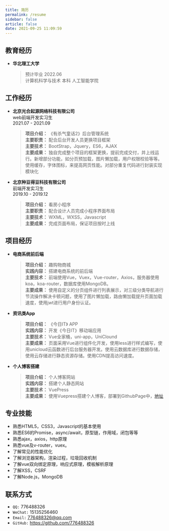 ```yaml
---
title: 简历
permalink: /resume
sidebar: false
article: false
date: 2021-09-25 11:09:59
---
```

## 教育经历
- **华北理工大学**
    > 预计毕业 2022.06         
    > 计算机科学与技术 本科 人工智能学院      

## 工作经历
- **北京光合起源网络科技有限公司**              
  web前端开发实习生         
  2021.07 - 2021.09       
  > **项目介绍：**  《有杀气童话2》后台管理系统        
  > **主要职责：**  配合后台开发人员更换项目框架       
  > **主要技术：**  BootStrap，Jquery，ES6，AJAX       
  > **主要成果：**  独自完成整个项目的框架更换，提前完成交付，并上线运行。新增部分功能，如分页预加载，图片懒加载，用户权限校验等等。使用缓存，字体图标，来提高网页性能。对部分重复代码进行封装实现模块化

- **北京种豆得豆科技有限公司**      
   前端开发实习生      
   2019.10 - 2019.12        
  > **项目介绍：**  看房小程序       
  > **主要职责：**  配合设计人员完成小程序界面布局       
  > **主要技术：**  WXML，WXSS，Javascript       
  > **主要成果：**  完成页面布局，保证项目按时上线     

## 项目经历
- **电商系统前后端**
  > **项目介绍：**  趣购物商城       
  > **实践内容：**  搭建电商系统的前后端       
  > **主要技术：**  前端使用Vue，Vuex，Vue-router，Axios，服务器使用koa，koa-router，数据库使用MongoDB。       
  > **主要成果：**  使用自定义的分页组件进行列表展示，对三级分类导航进行节流操作解决卡顿问题，使用了图片懒加载，路由懒加载提升页面加载速度，使用jwt进行用户身份认证。

- **资讯类App**
  > **项目介绍：**  《今日IT》 APP  
  > **实践内容：**  开发《今日IT》移动端应用          
  > **主要技术：**  Vue全家桶，uni-app，UniClound  
  > **主要成果：**  页面采用Vue进行组件化开发，使用less进行样式编写，使用unicloud云函数进行后台服务器开发。使用云数据库进行数据存储，使用云存储进行静态资源存储。使用CDN提高访问速度。

- **个人博客搭建**
  > **项目介绍：**  个人博客网站       
  > **实践内容：**  搭建个人静态网站           
  > **主要技术：**  VuePress     
  > **主要成果：**  使用Vuepress搭建个人博客，部署到GithubPage中，[地址](https://776488326.github.io/)     

## 专业技能
- 熟悉HTML5，CSS3，Javascript的基本使用
- 熟悉ES6的Promise，async/await，原型链，作用域，闭包等等
- 熟悉ajax，axios，http原理
- 熟悉vue及v-router，vuex。
- 了解常见的性能优化
- 了解浏览器架构，渲染过程，垃圾回收机制
- 了解vue双向绑定原理，响应式原理，模板解析原理
- 了解XSS，CSRF
- 了解Node.js，MongoDB
## 联系方式

- `QQ:` <a :href="qqUrl" class='qq'>776488326</a>
- `WeChat:` 15135256460 
- `Email:`  <a href="mailto:776488326@qq.com">776488326@qq.com</a>
- `GitHub:` <https://github.com/776488326>


<script>
  export default {
    data(){
      return {
        qqUrl: 'tencent://message/?uin=776488326&Site=&Menu=yes'
      }
    },
    mounted(){
      const flag =  navigator.userAgent.match(/(phone|pad|pod|iPhone|iPod|ios|iPad|Android|Mobile|BlackBerry|IEMobile|MQQBrowser|JUC|Fennec|wOSBrowser|BrowserNG|WebOS|Symbian|Windows Phone)/i);
      if(flag){
        this.qqUrl = 'mqqwpa://im/chat?chat_type=wpa&uin=776488326&version=1&src_type=web&web_src=oicqzone.com'
      }
    }
  }
</script>
